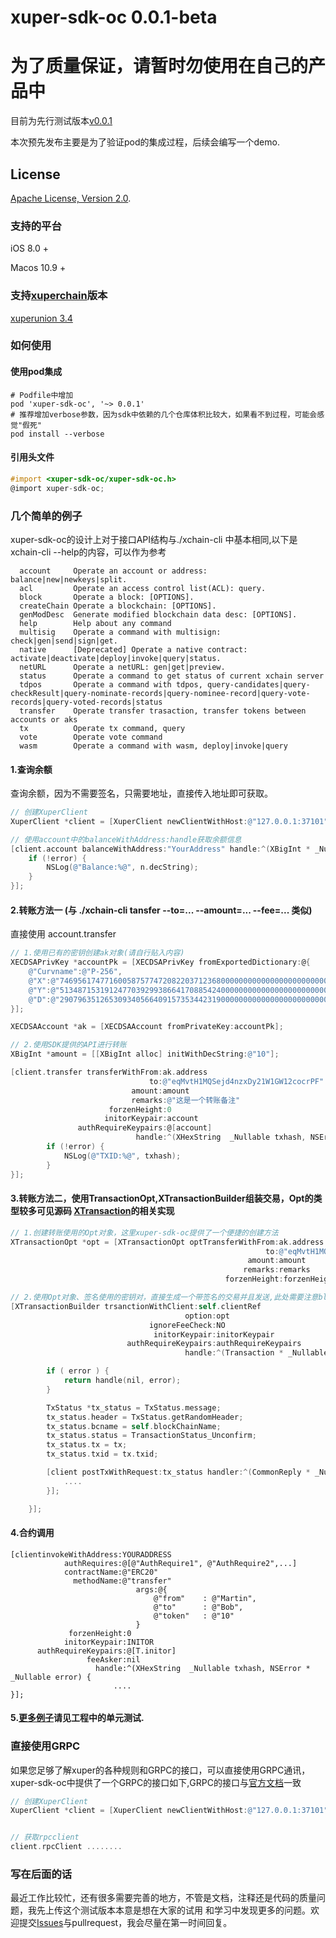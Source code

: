 # xuper-sdk-oc 0.0.1-beta
# 为了质量保证，请暂时勿使用在自己的产品中

目前为先行测试版本[v0.0.1](https://github.com/oblivioned/xuper-sdk-oc/tree/v0.0.1)

本次预先发布主要是为了验证pod的集成过程，后续会编写一个demo.


## License

[Apache License, Version 2.0](https://github.com/oblivioned/xuper-sdk-oc/blob/master/LICENSE).

### 支持的平台

iOS 8.0 +

Macos 10.9 +

### 支持[xuperchain](https://github.com/xuperchain/xuperunion)版本

[xuperunion 3.4](https://github.com/xuperchain/xuperunion/tree/v3.4)

### 如何使用

#### 使用pod集成
```
# Podfile中增加
pod 'xuper-sdk-oc', '~> 0.0.1'
# 推荐增加verbose参数，因为sdk中依赖的几个仓库体积比较大，如果看不到过程，可能会感觉"假死"
pod install --verbose
```

#### 引用头文件
```objective-c
#import <xuper-sdk-oc/xuper-sdk-oc.h>
@import xuper-sdk-oc;
```

### 几个简单的例子

xuper-sdk-oc的设计上对于接口API结构与./xchain-cli 中基本相同,以下是xchain-cli --help的内容，可以作为参考

```
  account     Operate an account or address: balance|new|newkeys|split.
  acl         Operate an access control list(ACL): query.
  block       Operate a block: [OPTIONS].
  createChain Operate a blockchain: [OPTIONS].
  genModDesc  Generate modified blockchain data desc: [OPTIONS].
  help        Help about any command
  multisig    Operate a command with multisign: check|gen|send|sign|get.
  native      [Deprecated] Operate a native contract: activate|deactivate|deploy|invoke|query|status.
  netURL      Operate a netURL: gen|get|preview.
  status      Operate a command to get status of current xchain server
  tdpos       Operate a command with tdpos, query-candidates|query-checkResult|query-nominate-records|query-nominee-record|query-vote-records|query-voted-records|status
  transfer    Operate transfer trasaction, transfer tokens between accounts or aks
  tx          Operate tx command, query
  vote        Operate vote command
  wasm        Operate a command with wasm, deploy|invoke|query
```

#### 1.查询余额

查询余额，因为不需要签名，只需要地址，直接传入地址即可获取。

```objective-c
// 创建XuperClient
XuperClient *client = [XuperClient newClientWithHost:@"127.0.0.1:37101" blockChainName:@"xuper"];

// 使用account中的balanceWithAddress:handle获取余额信息
[client.account balanceWithAddress:"YourAddress" handle:^(XBigInt * _Nullable n, NSError * _Nullable error) {
    if (!error) {
        NSLog(@"Balance:%@", n.decString);
    }
}];
```

#### 2.转账方法一 (与 ./xchain-cli tansfer --to=... --amount=... --fee=... 类似)

直接使用 account.transfer

```objective-c
// 1.使用已有的密钥创建ak对象(请自行贴入内容)
XECDSAPrivKey *accountPk = [XECDSAPrivKey fromExportedDictionary:@{
    @"Curvname":@"P-256",
    @"X":@"74695617477160058757747208220371236800000000000000000000000000000000000000000",
    @"Y":@"51348715319124770392993866417088542400000000000000000000000000000000000000000",
    @"D":@"29079635126530934056640915735344231900000000000000000000000000000000000000000"
}];

XECDSAAccount *ak = [XECDSAAccount fromPrivateKey:accountPk];

// 2.使用SDK提供的API进行转账
XBigInt *amount = [[XBigInt alloc] initWithDecString:@"10"];

[client.transfer transferWithFrom:ak.address
                               to:@"eqMvtH1MQSejd4nzxDy21W1GW12cocrPF"
                           amount:amount
                           remarks:@"这是一个转账备注"
                      forzenHeight:0
                     initorKeypair:account
               authRequireKeypairs:@[account]
                            handle:^(XHexString  _Nullable txhash, NSError * _Nullable error) {
        if (!error) {
            NSLog(@"TXID:%@", txhash);
        }
}];
```

#### 3.转账方法二，使用TransactionOpt,XTransactionBuilder组装交易，Opt的类型较多可见源码 [XTransaction](https://github.com/oblivioned/xuper-sdk-oc/tree/master/xuper-sdk-oc/XTransaction)的相关实现
```objective-c
// 1.创建转账使用的Opt对象，这里xuper-sdk-oc提供了一个便捷的创建方法
XTransactionOpt *opt = [XTransactionOpt optTransferWithFrom:ak.address
                                                         to:@"eqMvtH1MQSejd4nzxDy21W1GW12cocrPF"
                                                     amount:amount
                                                    remarks:remarks
                                                forzenHeight:forzenHeight];

// 2.使用Opt对象、签名使用的密钥对，直接生成一个带签名的交易并且发送,此处需要注意block的嵌套使用.
[XTransactionBuilder trsanctionWithClient:self.clientRef
                                       option:opt
                               ignoreFeeCheck:NO
                                initorKeypair:initorKeypair
                          authRequireKeypairs:authRequireKeypairs
                                       handle:^(Transaction * _Nullable tx, NSError * _Nullable error) {

        if ( error ) {
            return handle(nil, error);
        }

        TxStatus *tx_status = TxStatus.message;
        tx_status.header = TxStatus.getRandomHeader;
        tx_status.bcname = self.blockChainName;
        tx_status.status = TransactionStatus_Unconfirm;
        tx_status.tx = tx;
        tx_status.txid = tx.txid;

        [client postTxWithRequest:tx_status handler:^(CommonReply * _Nullable response, NSError * _Nullable error) {
            ....
        }];

    }];
```


#### 4.合约调用
```
[clientinvokeWithAddress:YOURADDRESS
            authRequires:@[@"AuthRequire1", @"AuthRequire2",...]
            contractName:@"ERC20"
              methodName:@"transfer"
                            args:@{
                                @"from"    : @"Martin",
                                @"to"      : @"Bob",
                                @"token"   : @"10"
                            }
             forzenHeight:0
            initorKeypair:INITOR
      authRequireKeypairs:@[T.initor]
                 feeAsker:nil
                   handle:^(XHexString  _Nullable txhash, NSError * _Nullable error) {
                       ....
}];
```


#### 5.[更多例子](https://github.com/oblivioned/xuper-sdk-oc/tree/master/xuper-sdk-ocTests)请见工程中的单元测试.


### 直接使用GRPC

如果您足够了解xuper的各种规则和GRPC的接口，可以直接使用GRPC通讯，xuper-sdk-oc中提供了一个GRPC的接口如下,GRPC的接口与[官方文档](https://xuperchain.readthedocs.io/zh/latest/commands_reference.html)一致

```objective-c
// 创建XuperClient
XuperClient *client = [XuperClient newClientWithHost:@"127.0.0.1:37101" blockChainName:@"xuper"];


// 获取rpcclient
client.rpcClient ........
```

### 写在后面的话

最近工作比较忙，还有很多需要完善的地方，不管是文档，注释还是代码的质量问题，我先上传这个测试版本本意是想在大家的试用
和学习中发现更多的问题。欢迎提交[Issues](https://github.com/oblivioned/xuper-sdk-oc/issues)与pullrequest，我会尽量在第一时间回复。
